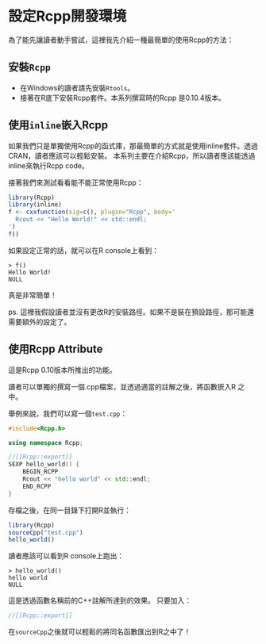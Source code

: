 # 設定Rcpp開發環境

為了能先讓讀者動手嘗試，這裡我先介紹一種最簡單的使用Rcpp的方法：

## 安裝`Rcpp`

- 在Windows的讀者請先安裝`Rtools`。
- 接著在R底下安裝Rcpp套件。本系列撰寫時的Rcpp 是0.10.4版本。

## 使用`inline`嵌入Rcpp

如果我們只是單獨使用Rcpp的函式庫，那最簡單的方式就是使用inline套件。透過CRAN，讀者應該可以輕鬆安裝。
本系列主要在介紹Rcpp，所以讀者應該能透過inline來執行Rcpp code。

接著我們來測試看看能不能正常使用Rcpp：

```r
library(Rcpp)
library(inline)
f <- cxxfunction(sig=c(), plugin="Rcpp", body='
  Rcout << "Hello World!" << std::endl;               
')
f()
```

如果設定正常的話，就可以在R console上看到：

```
> f()
Hello World!
NULL
```

真是非常簡單！

ps. 這裡我假設讀者並沒有更改R的安裝路徑。如果不是裝在預設路徑，那可能還需要額外的設定了。

## 使用Rcpp Attribute

這是Rcpp 0.10版本所推出的功能。

讀者可以單獨的撰寫一個.cpp檔案，並透過適當的註解之後，將函數嵌入R 之中。

舉例來說，我們可以寫一個`test.cpp`：

```test.cpp
#include<Rcpp.h>

using namespace Rcpp;

//[[Rcpp::export]]
SEXP hello_world() {
	BEGIN_RCPP
	Rcout << "hello world" << std::endl;
	END_RCPP
}
```

存檔之後，在同一目錄下打開R並執行：

```r
library(Rcpp)
sourceCpp("test.cpp")
hello_world()
```

讀者應該可以看到R console上跑出：

```
> hello_world()
hello world
NULL
```

這是透過函數名稱前的C++註解所達到的效果。
只要加入：
```cpp
//[[Rcpp::export]]
```

在`sourceCpp`之後就可以輕鬆的將同名函數匯出到R之中了！

